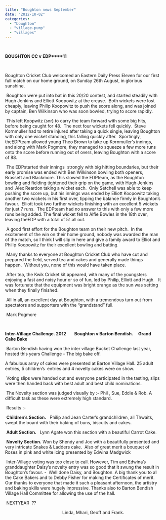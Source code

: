 ```yaml
---
title: "Boughton news September"
date: "2012-10-02"
categories: 
  - "boughton"
  - "village-pump"
  - "villages"
---
```


 

**BOUGHTON CC v** **EDP****11**

 

Boughton Cricket Club welcomed an Eastern Daily Press Eleven for our first full match on our home ground, on Sunday 26th August, in glorious sunshine.

 Boughton were put into bat in this 20/20 contest, and started steadily with Hugh Jenkins and Elliott Koopowitz at the crease.  Both wickets were lost cheaply, leaving Philip Koopowitz to push the score along, and was joined by captain, Ben Wilkinson who was soon bowled, trying to score rapidly.

 This left Koopwitz (snr) to carry the team forward with some big hits, before being caught for 48.  The next four wickets fell quickly.  Steve Kornmuller had to retire injured after taking a quick single, leaving Boughton with only one wicket standing, this falling quickly after.  Sportingly, theEDPteam allowed young Theo Brown to take up Kornmuller’s innings, and along with Mark Pogmore, they managed to squeeze a few more runs onto the score before running out of overs, leaving Boughton with a score of 88.

 The EDPstarted their innings  strongly with big hitting boundaries, but their early promise was ended with Ben Wilkinson bowling both openers, Brassett and Blackmore. This slowed the EDPteam, as the Boughton  bowling and fielding tightened their grip on the game, with Hugh Jenkins and  Alex Reardon taking a wicket each.  Only Setchell was able to keep pushing the score up, but his innings was ended by Elliott Koopowitz taking another two wickets in his first over, tipping the balance firmly in Boughton’s favour.  Elliott took two further wickets finishing with an excellent 5 wickets for just 7 runs.  The EDPteam had no answer to this with only a few more runs being added. The final wicket fell to Alfie Bowles in the 18th over, leaving theEDP with a total of 51 all out.

 A good first effort for the Boughton team on their new pitch.  In the excitement of the win on their home ground, nobody was awarded the man of the match, so I think I will slip in here and give a family award to Elliot and Philip Koopowitz for their excellent bowling and batting.

 Many thanks to everyone at Boughton Cricket Club who have cut and prepared the field, served tea and cakes and generally made things happen.  Without you, none of this would have taken place.

 After tea, the Kwik Cricket kit appeared, with many of the youngsters enjoying a fast and noisy hour or so of fun, led by Philip, Elliott and Hugh.   It was fortunate that the equipment was bright orange as the sun was setting when they finally finished.

 All in all, an excellent day at Boughton, with a tremendous turn out from spectators and supporters with the “grandstand” full.

 Mark Pogmore

 

**Inter-Village Challenge. 2012        Boughton v Barton Bendish.     Grand Cake Bake**

 Barton Bendish having won the inter village Bucket Challenge last year, hosted this years Challenge - The big bake off.

A fabulous array of cakes were presented at Barton Village Hall. 25 adult entries, 5 children’s  entries and 4 novelty cakes were on show.

 Voting slips were handed out and everyone participated in the tasting, slips were then handed back with best adult and best child nominations.

 The Novelty section was judged visually by :- Phil , Sue, Eddie & Rob. A difficult task as these were extremely high standard.

 Results :-

 **Children’s Section.**   Philip and Jean Carter’s grandchildren, all Thwaits, swept the board with their baking of buns, biscuits and cakes.

 **Adult Section.**   Lynn Agate won this section with a beautiful Carrot Cake.

 **Novelty Section.** Won by Shendy and Joc with a beautifully presented and very intricate Snakes & Ladders cake.  Also of great merit a bouquet of Roses in pink and white icing presented by Edwina Madgwick

 Inter-Village voting was too close to call. However, Tim and Edwina’s granddaughter Daisy’s novelty entry was so good that it swung the result in Boughton’s favour. -  Well done Daisy, and Boughton. A big thank you to all the Cake Bakers and to Debby Fisher for making the Certificates of merit. Our thanks to everyone that made it such a pleasant afternoon, the artistry and baking skills were hugely impressive. Thanks also to Barton Bendish Village Hall Committee for allowing the use of the hall.

 NEXTYEAR  ??

                                               Linda, Mhari, Geoff and Frank.
